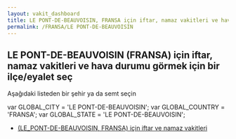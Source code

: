 ```yaml
---
layout: vakit_dashboard
title: LE PONT-DE-BEAUVOISIN, FRANSA için iftar, namaz vakitleri ve hava durumu - ilçe/eyalet seç
permalink: /FRANSA/LE PONT-DE-BEAUVOISIN
---
```


## LE PONT-DE-BEAUVOISIN (FRANSA) için iftar, namaz vakitleri ve hava durumu  görmek için bir ilçe/eyalet seç

Aşağıdaki listeden bir şehir ya da semt seçin



  var GLOBAL_CITY = 'LE PONT-DE-BEAUVOISIN';
  var GLOBAL_COUNTRY = 'FRANSA';
  var GLOBAL_STATE = 'LE PONT-DE-BEAUVOISIN';
* [ (LE_PONT-DE-BEAUVOISIN, FRANSA) için iftar ve namaz vakitleri](/FRANSA/LE_PONT-DE-BEAUVOISIN/)
</script>
<script type="text/javascript">